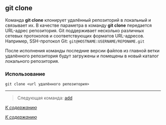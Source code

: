 ## git clone

Команда **git clone** клонирует удалённый репозиторий в локальный и связывает их. В качестве параметра в команду **git clone** передается URL-адрес репозитория. Git поддерживает несколько различных сетевых протоколов и соответствующих форматов URL-адресов. Например, SSH-протокол Git: `git@HOSTNAME:USERNAME/REPONAME.git`

После исполнения команды последние версии файлов из главной ветки удалённого репозитория будут загружены и помещены в новый каталог локального репозитория.

### Использование

```bash= 
git clone <url удалённого репозитория>
```


---

> Следующая команда: [add](add.md)

*[К содержанию](readme.md)*

*[К содержанию](readme.md)*